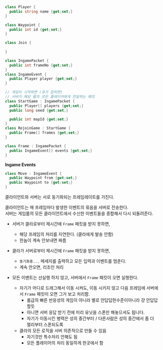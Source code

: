 ```cs
class Player {
  public string name {get;set;}
}

class Waypoint {
  public int id {get;set;}
}
```

```cs
class Join {
  
}
```

```cs
class IngamePacket {
  public int frameNo {get;set;}
}
class IngameEvent {
  public Player player {get;set;}
}

// 게임이 시작하면 (큐가 잡히면)
// 서버가 해당 룸의 모든 플레이어에게 전달하는 패킷
class StartGame : IngamePacket {
  public Player[] players {get;set;}
  public long seed {get;set;}

  public int mapId {get;set;}
}
class RejoinGame : StartGame {
  public Frame[] frames {get;set;}
}

class Frame : IngamePacket {
  public IngameEvent[] events {get;set;}
}
```

__Ingame Events__
```cs
class Move : IngameEvent {
  public Waypoint from {get;set;}
  public Waypoint to {get;set;}
}


```

클라이언트와 서버는 서로 동기화되는 프레임레이트를 가진다.<br>

클라이언트는 매 프레임마다 발생한 이벤트의 묶음을 서버로 전송한다.<br>
서버는 게임룸의 모든 클라이언트에서 수신한 이벤트들을 종합해서 다시 되돌려준다.

* 서버가 클라로부터 제시간에 `Frame` 패킷을 받지 못하면,
  * 해당 프레임의 처리를 지연한다. (클라에게 발송 안함)
  * 한놈이 계속 안보내면 짜름
* 클라가 서버로부터 제시간에 `Frame` 패킷을 받지 못하면, 
  * `동기화중...` 메세지를 출력하고 모든 입력과 이벤트를 멈춘다.
  * 계속 안오면, 리조인 처리



* 모든 이벤트는 선실행 하지 않고, 서버에서 `Frame` 패킷이 오면 실행한다.
  * 자기가 어디로 드래그해서 이동 시켜도, 이동 시키지 않고 다음 프레임에 서버에서 `Frame` 패킷이 오면 그거 보고 처리함.
    * 롤급의 빠른 반응성의 게임이 아니라 별로 안답답한수준이아니라 걍 안답답할듯
    * 아니면 서버 응답 받기 전에 미리 유닛을 스폰만 해놓으셔도 됩니다.
    * 자기가 이동시킨 병력은 성의 중간부터 / 다른사람은 성의 중간에서 좀 더 멀리부터 스폰되도록
  * 클라의 모든 로직을 서버 의존적으로 만들 수 있음
    * 자기것만 특수처리 안해도 됨
    * 모든 플레이어의 처리 동일하게 한곳에서 함
